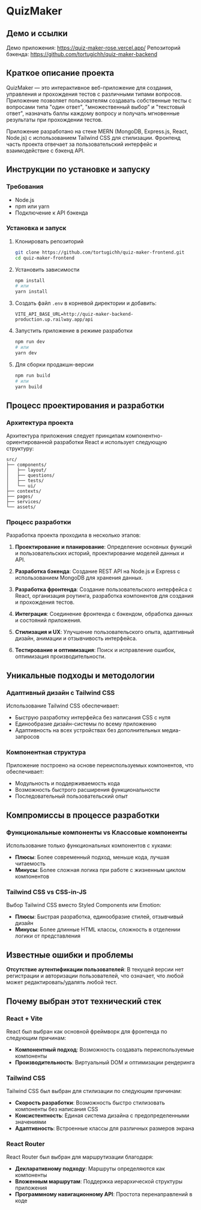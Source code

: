 # QuizMaker

## Демо и ссылки

Демо приложения: https://quiz-maker-rose.vercel.app/
Репозиторий бэкенда: https://github.com/tortugichh/quiz-maker-backend


## Краткое описание проекта

QuizMaker — это интерактивное веб-приложение для создания, управления и прохождения тестов с различными типами вопросов. Приложение позволяет пользователям создавать собственные тесты с вопросами типа "один ответ", "множественный выбор" и "текстовый ответ", назначать баллы каждому вопросу и получать мгновенные результаты при прохождении тестов.

Приложение разработано на стеке MERN (MongoDB, Express.js, React, Node.js) с использованием Tailwind CSS для стилизации. Фронтенд часть проекта отвечает за пользовательский интерфейс и взаимодействие с бэкенд API.

## Инструкции по установке и запуску

### Требования
- Node.js 
- npm или yarn
- Подключение к API бэкенда

### Установка и запуск

1. Клонировать репозиторий
   ```bash
   git clone https://github.com/tortugichh/quiz-maker-frontend.git
   cd quiz-maker-frontend
   ```

2. Установить зависимости
   ```bash
   npm install
   # или
   yarn install
   ```

3. Создать файл `.env` в корневой директории и добавить:
   ```
   VITE_API_BASE_URL=http://quiz-maker-backend-production.up.railway.app/api
   ```

4. Запустить приложение в режиме разработки
   ```bash
   npm run dev
   # или
   yarn dev
   ```

5. Для сборки продакшн-версии
   ```bash
   npm run build
   # или
   yarn build
   ```

## Процесс проектирования и разработки

### Архитектура проекта

Архитектура приложения следует принципам компонентно-ориентированной разработки React и использует следующую структуру:

```
src/
├── components/     
│   ├── layout/       
│   ├── questions/    
│   ├── tests/       
│   └── ui/          
├── contexts/         
├── pages/            
├── services/        
└── assets/          
```

### Процесс разработки

Разработка проекта проходила в несколько этапов:

1. **Проектирование и планирование**: Определение основных функций и пользовательских историй, проектирование моделей данных и API.

2. **Разработка бэкенда**: Создание REST API на Node.js и Express с использованием MongoDB для хранения данных.

3. **Разработка фронтенда**: Создание пользовательского интерфейса с React, организация роутинга, разработка компонентов для создания и прохождения тестов.

4. **Интеграция**: Соединение фронтенда с бэкендом, обработка данных и состояний приложения.

5. **Стилизация и UX**: Улучшение пользовательского опыта, адаптивный дизайн, анимации и отзывчивость интерфейса.

6. **Тестирование и оптимизация**: Поиск и исправление ошибок, оптимизация производительности.

## Уникальные подходы и методологии


### Адаптивный дизайн с Tailwind CSS

Использование Tailwind CSS обеспечивает:
- Быструю разработку интерфейса без написания CSS с нуля
- Единообразие дизайн-системы по всему приложению
- Адаптивность на всех устройствах без дополнительных медиа-запросов

### Компонентная структура

Приложение построено на основе переиспользуемых компонентов, что обеспечивает:
- Модульность и поддерживаемость кода
- Возможность быстрого расширения функциональности
- Последовательный пользовательский опыт

## Компромиссы в процессе разработки


### Функциональные компоненты vs Классовые компоненты

Использование только функциональных компонентов с хуками:
- **Плюсы**: Более современный подход, меньше кода, лучшая читаемость
- **Минусы**: Более сложная логика при работе с жизненным циклом компонентов

### Tailwind CSS vs CSS-in-JS

Выбор Tailwind CSS вместо Styled Components или Emotion:
- **Плюсы**: Быстрая разработка, единообразие стилей, отзывчивый дизайн
- **Минусы**: Более длинные HTML классы, сложность в отделении логики от представления

## Известные ошибки и проблемы

**Отсутствие аутентификации пользователей**: В текущей версии нет регистрации и авторизации пользователей, что означает, что любой может редактировать/удалять любой тест.

## Почему выбран этот технический стек

### React + Vite

React был выбран как основной фреймворк для фронтенда по следующим причинам:
- **Компонентный подход**: Возможность создавать переиспользуемые компоненты
- **Производительность**: Виртуальный DOM и оптимизации рендеринга

### Tailwind CSS

Tailwind CSS был выбран для стилизации по следующим причинам:
- **Скорость разработки**: Возможность быстро стилизовать компоненты без написания CSS
- **Консистентность**: Единая система дизайна с предопределенными значениями
- **Адаптивность**: Встроенные классы для различных размеров экрана

### React Router

React Router был выбран для маршрутизации благодаря:
- **Декларативному подходу**: Маршруты определяются как компоненты
- **Вложенным маршрутам**: Поддержка иерархической структуры приложения
- **Программному навигационному API**: Простота перенаправлений в коде
